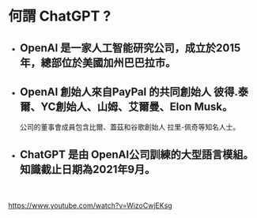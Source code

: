 # 何謂 ChatGPT ?
- ## OpenAI 是一家人工智能研究公司，成立於2015年，總部位於美國加州巴巴拉市。
- ## OpenAI 創始人來自PayPal 的共同創始人 彼得.泰爾、YC創始人、山姆、艾爾曼、Elon Musk。
   公司的董事會成員包含比爾、蓋茲和谷歌創始人 拉里-佩奇等知名人士。
- ## ChatGPT 是由 OpenAI公司訓練的大型語言模組。知識截止日期為2021年9月。

<br><br>
https://www.youtube.com/watch?v=WizoCwjEKsg




